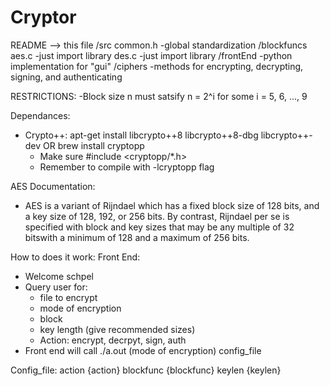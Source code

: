 # Cryptor

README --> this file
/src
   common.h
      -global standardization
   /blockfuncs
      aes.c
        -just import library
      des.c
        -just import library
   /frontEnd
      -python implementation for "gui"
   /ciphers
      -methods for encrypting, decrypting, signing, and authenticating

RESTRICTIONS:
-Block size n must satsify n = 2^i for some i = 5, 6, ..., 9

Dependances:
- Crypto++: apt-get install libcrypto++8 libcrypto++8-dbg libcrypto++-dev OR brew install cryptopp
   - Make sure #include <cryptopp/*.h>
   - Remember to compile with -lcryptopp flag

AES Documentation:
 - AES is a variant of Rijndael which has a fixed block size of 128 bits, and a key size of 128, 192, or 256 bits. By contrast, Rijndael per se is specified with block and key sizes that may be any multiple of 32 bitswith a minimum of 128 and a maximum of 256 bits.

How to does it work:
 Front End:
  - Welcome schpel
  - Query user for:
	- file to encrypt
	- mode of encryption
	- block
	- key length (give recommended sizes)
 	- Action: encrypt, decrpyt, sign, auth
  - Front end will call ./a.out (mode of encryption) config_file

Config_file:
 action 	{action}
 blockfunc 	{blockfunc}
 keylen 	{keylen}
